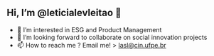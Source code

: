 ## Hi, I’m @leticialevleitao 🌸
- 👀 I’m interested in ESG and Product Management
- 💞️ I’m looking forward to collaborate on social innovation projects
- 📫 How to reach me ? Email me! > lasl@cin.ufpe.br

<!---
leticialevleitao/leticialevleitao is a ✨ special ✨ repository because its `README.md` (this file) appears on your GitHub profile.
You can click the Preview link to take a look at your changes.
--->

